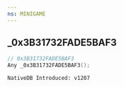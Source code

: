 ```yaml
---
ns: MINIGAME
---
```

## _0x3B31732FADE5BAF3

```c
// 0x3B31732FADE5BAF3
Any _0x3B31732FADE5BAF3();
```

```
NativeDB Introduced: v1207
```

